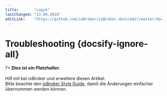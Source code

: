 ```yaml
---
title:       "Logik"
lastChanged: "13.09.2018"
editLink:    "https://github.com/ioBroker/ioBroker.docs/edit/master/docs/logic/help.md"
---
```


# Troubleshooting {docsify-ignore-all}

?> ***Dies ist ein Platzhalter***. 
   <br><br>
   Hilf mit bei ioBroker und erweitere diesen Artikel.  
   Bitte beachte den [ioBroker Style Guide](dev/styleguidedoc), 
   damit die Änderungen einfacher übernommen werden können.
